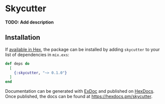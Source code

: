 # Skycutter

**TODO: Add description**

## Installation

If [available in Hex](https://hex.pm/docs/publish), the package can be installed
by adding `skycutter` to your list of dependencies in `mix.exs`:

```elixir
def deps do
  [
    {:skycutter, "~> 0.1.0"}
  ]
end
```

Documentation can be generated with [ExDoc](https://github.com/elixir-lang/ex_doc)
and published on [HexDocs](https://hexdocs.pm). Once published, the docs can
be found at <https://hexdocs.pm/skycutter>.

